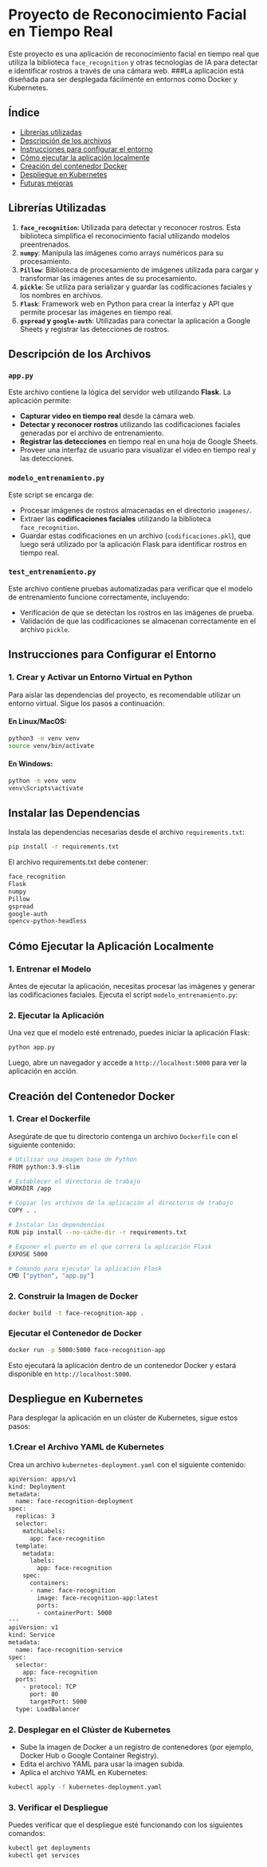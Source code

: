 # Proyecto de Reconocimiento Facial en Tiempo Real

Este proyecto es una aplicación de reconocimiento facial en tiempo real que utiliza la biblioteca `face_recognition` y otras tecnologías de IA para detectar e identificar rostros a través de una cámara web. 
###La aplicación está diseñada para ser desplegada fácilmente en entornos como Docker y Kubernetes.

## Índice
- [Librerías utilizadas](#librerías-utilizadas)
- [Descripción de los archivos](#descripción-de-los-archivos)
- [Instrucciones para configurar el entorno](#instrucciones-para-configurar-el-entorno)
- [Cómo ejecutar la aplicación localmente](#cómo-ejecutar-la-aplicación-localmente)
- [Creación del contenedor Docker](#creación-del-contenedor-docker)
- [Despliegue en Kubernetes](#despliegue-en-kubernetes)
- [Futuras mejoras](#futuras-mejoras)

## Librerías Utilizadas

1. **`face_recognition`**: Utilizada para detectar y reconocer rostros. Esta biblioteca simplifica el reconocimiento facial utilizando modelos preentrenados.
2. **`numpy`**: Manipula las imágenes como arrays numéricos para su procesamiento.
3. **`Pillow`**: Biblioteca de procesamiento de imágenes utilizada para cargar y transformar las imágenes antes de su procesamiento.
4. **`pickle`**: Se utiliza para serializar y guardar las codificaciones faciales y los nombres en archivos.
5. **`Flask`**: Framework web en Python para crear la interfaz y API que permite procesar las imágenes en tiempo real.
6. **`gspread` y `google-auth`**: Utilizadas para conectar la aplicación a Google Sheets y registrar las detecciones de rostros.

## Descripción de los Archivos

### `app.py`
Este archivo contiene la lógica del servidor web utilizando **Flask**. La aplicación permite:
- **Capturar video en tiempo real** desde la cámara web.
- **Detectar y reconocer rostros** utilizando las codificaciones faciales generadas por el archivo de entrenamiento.
- **Registrar las detecciones** en tiempo real en una hoja de Google Sheets.
- Proveer una interfaz de usuario para visualizar el video en tiempo real y las detecciones.

### `modelo_entrenamiento.py`
Este script se encarga de:
- Procesar imágenes de rostros almacenadas en el directorio `imagenes/`.
- Extraer las **codificaciones faciales** utilizando la biblioteca `face_recognition`.
- Guardar estas codificaciones en un archivo (`codificaciones.pkl`), que luego será utilizado por la aplicación Flask para identificar rostros en tiempo real.

### `test_entrenamiento.py`
Este archivo contiene pruebas automatizadas para verificar que el modelo de entrenamiento funcione correctamente, incluyendo:
- Verificación de que se detectan los rostros en las imágenes de prueba.
- Validación de que las codificaciones se almacenan correctamente en el archivo `pickle`.

## Instrucciones para Configurar el Entorno

### 1. Crear y Activar un Entorno Virtual en Python
Para aislar las dependencias del proyecto, es recomendable utilizar un entorno virtual. Sigue los pasos a continuación:

#### En Linux/MacOS:
```bash
python3 -m venv venv
source venv/bin/activate
```

#### En Windows:
```bash
python -m venv venv
venv\Scripts\activate
```

## Instalar las Dependencias
Instala las dependencias necesarias desde el archivo `requirements.txt`:
```bash
pip install -r requirements.txt
```

El archivo requirements.txt debe contener:

```bash
face_recognition
Flask
numpy
Pillow
gspread
google-auth
opencv-python-headless
```

## Cómo Ejecutar la Aplicación Localmente

### 1. Entrenar el Modelo
Antes de ejecutar la aplicación, necesitas procesar las imágenes y generar las codificaciones faciales. Ejecuta el script `modelo_entrenamiento.py`:

### 2. Ejecutar la Aplicación
Una vez que el modelo esté entrenado, puedes iniciar la aplicación Flask:

```bash
python app.py
```

Luego, abre un navegador y accede a `http://localhost:5000` para ver la aplicación en acción.

## Creación del Contenedor Docker

### 1. Crear el Dockerfile
Asegúrate de que tu directorio contenga un archivo `Dockerfile` con el siguiente contenido:

```bash 
# Utilizar una imagen base de Python
FROM python:3.9-slim

# Establecer el directorio de trabajo
WORKDIR /app

# Copiar los archivos de la aplicación al directorio de trabajo
COPY . .

# Instalar las dependencias
RUN pip install --no-cache-dir -r requirements.txt

# Exponer el puerto en el que correrá la aplicación Flask
EXPOSE 5000

# Comando para ejecutar la aplicación Flask
CMD ["python", "app.py"]
```

### 2. Construir la Imagen de Docker
```bash
docker build -t face-recognition-app .
```

### Ejecutar el Contenedor de Docker
```bash
docker run -p 5000:5000 face-recognition-app
```
Esto ejecutará la aplicación dentro de un contenedor Docker y estará disponible en `http://localhost:5000`.

## Despliegue en Kubernetes
Para desplegar la aplicación en un clúster de Kubernetes, sigue estos pasos:

### 1.Crear el Archivo YAML de Kubernetes
Crea un archivo `kubernetes-deployment.yaml` con el siguiente contenido:


```bash
apiVersion: apps/v1
kind: Deployment
metadata:
  name: face-recognition-deployment
spec:
  replicas: 3
  selector:
    matchLabels:
      app: face-recognition
  template:
    metadata:
      labels:
        app: face-recognition
    spec:
      containers:
      - name: face-recognition
        image: face-recognition-app:latest
        ports:
        - containerPort: 5000
---
apiVersion: v1
kind: Service
metadata:
  name: face-recognition-service
spec:
  selector:
    app: face-recognition
  ports:
    - protocol: TCP
      port: 80
      targetPort: 5000
  type: LoadBalancer
```

### 2. Desplegar en el Clúster de Kubernetes
- Sube la imagen de Docker a un registro de contenedores (por ejemplo, Docker Hub o Google Container Registry).
- Edita el archivo YAML para usar la imagen subida.
- Aplica el archivo YAML en Kubernetes:

```bash
kubectl apply -f kubernetes-deployment.yaml
```

### 3. Verificar el Despliegue
Puedes verificar que el despliegue esté funcionando con los siguientes comandos:

```bash
kubectl get deployments
kubectl get services
```